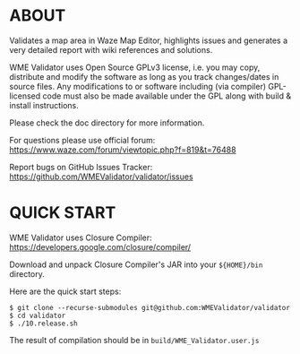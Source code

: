 ABOUT
=====
Validates a map area in Waze Map Editor, highlights issues and generates
a very detailed report with wiki references and solutions.

WME Validator uses Open Source GPLv3 license, i.e. you may copy,
distribute and modify the software as long as you track changes/dates
in source files. Any modifications to or software including
(via compiler) GPL-licensed code must also be made available under
the GPL along with build & install instructions.

Please check the doc directory for more information.

For questions please use official forum:<br/>
https://www.waze.com/forum/viewtopic.php?f=819&t=76488

Report bugs on GitHub Issues Tracker:<br/>
https://github.com/WMEValidator/validator/issues


QUICK START
===========
WME Validator uses Closure Compiler:<br/>
https://developers.google.com/closure/compiler/

Download and unpack Closure Compiler's JAR into your `${HOME}/bin` directory.

Here are the quick start steps:

    $ git clone --recurse-submodules git@github.com:WMEValidator/validator
    $ cd validator
    $ ./10.release.sh

The result of compilation should be in `build/WME_Validator.user.js`
